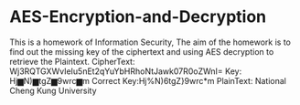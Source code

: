 # AES-Encryption-and-Decryption

This is a homework of Information Security,
The aim of the homework is to find out the missing key of the ciphertext and using AES decryption to retrieve the Plaintext.
CipherText: Wj3RQTGXWvIeIu5nEt2qYuYbHRhoNtJawk07R0oZWnI=
Key:        Hj▆N)▆tgZ▆9wrc▆m
Correct Key:Hj%N)6tgZ}9wrc*m
PlainText:  National Cheng Kung University